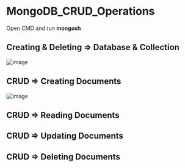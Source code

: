 # MongoDB_CRUD_Operations


Open CMD and run **mongosh**

## Creating & Deleting => Database & Collection
![image](https://github.com/Asavei16/MongoDB_CRUD_Operations/assets/57408487/72d103e7-5420-4772-9d12-d4bee229c1d4)

## CRUD => Creating Documents
![image](https://github.com/Asavei16/MongoDB_CRUD_Operations/assets/57408487/9222239f-5edf-42bc-bf5c-11b4dd281763)

## CRUD => Reading Documents

## CRUD => Updating Documents

## CRUD => Deleting Documents
